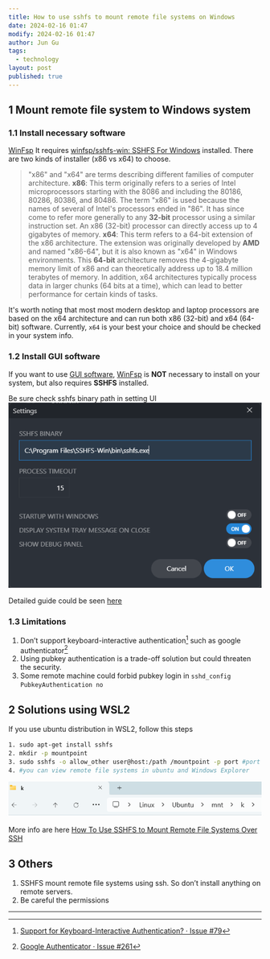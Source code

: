 ```yaml
---
title: How to use sshfs to mount remote file systems on Windows
date: 2024-02-16 01:47
modify: 2024-02-16 01:47
author: Jun Gu
tags:
  - technology
layout: post
published: true
---
```

## 1 Mount remote file system to Windows system

### 1.1 Install necessary software 

[WinFsp](https://winfsp.dev/rel/)
It requires [winfsp/sshfs-win: SSHFS For Windows](https://github.com/winfsp/sshfs-win) installed. There are two kinds of installer (x86 vs x64) to choose.

> "x86" and "x64" are terms describing different families of computer architecture. 
> **x86**: This term originally refers to a series of Intel microprocessors starting with the 8086 and including the 80186, 80286, 80386, and 80486. The term "x86" is used because the names of several of Intel's processors ended in "86". It has since come to refer more generally to any **32-bit** processor using a similar instruction set. An x86 (32-bit) processor can directly access up to 4 gigabytes of memory. 
> **x64**: This term refers to a 64-bit extension of the x86 architecture. The extension was originally developed by **AMD** and named "x86-64", but it is also known as "x64" in Windows environments. This **64-bit** architecture removes the 4-gigabyte memory limit of x86 and can theoretically address up to 18.4 million terabytes of memory. In addition, x64 architectures typically process data in larger chunks (64 bits at a time), which can lead to better performance for certain kinds of tasks.


It's worth noting that most most modern desktop and laptop processors are based on the x64 architecture and can run both x86 (32-bit) and x64 (64-bit) software.  Currently, `x64` is your best your choice and should be checked in your system info.

### 1.2 Install GUI software 
If you want to use [GUI software](https://github.com/evsar3/sshfs-win-manager), [WinFsp](https://winfsp.dev/rel/) is **NOT** necessary to install on your system, but also requires **SSHFS** installed.

Be sure check sshfs binary path in setting UI 
![sshfs_exe.png](/assets/img/sshfs_exe.png)


Detailed guide could be seen [here](https://blog.xieqiaokang.com/posts/505416489.html)

### 1.3 Limitations 
1. Don’t support keyboard-interactive authentication[^1] such as google authenticator[^2]
2. Using pubkey authentication is a trade-off solution but could threaten the security.
3. Some remote machine could forbid pubkey login in `sshd_config` `PubkeyAuthentication no`


## 2 Solutions using WSL2
If you use ubuntu distribution in WSL2, follow this steps 

```bash
1. sudo apt-get install sshfs
2. mkdir -p mountpoint 
3. sudo sshfs -o allow_other user@host:/path /mountpoint -p port #port is your ssh port
4. #you can view remote file systems in ubuntu and Windows Explorer
```
![sshfs_wsl2](/assets/img/sshfs_ubuntu_wsl.png)

More info are here [How To Use SSHFS to Mount Remote File Systems Over SSH](https://www.digitalocean.com/community/tutorials/how-to-use-sshfs-to-mount-remote-file-systems-over-ssh)

## 3 Others 
1. SSHFS mount remote file systems using ssh. So don’t install anything on remote servers.
2. Be careful the permissions

---
[^1]: [Support for Keyboard-Interactive Authentication? · Issue #79](https://github.com/winfsp/sshfs-win/issues/79)
[^2]: [Google Authenticator · Issue #261](https://github.com/winfsp/sshfs-win/issues/261)
